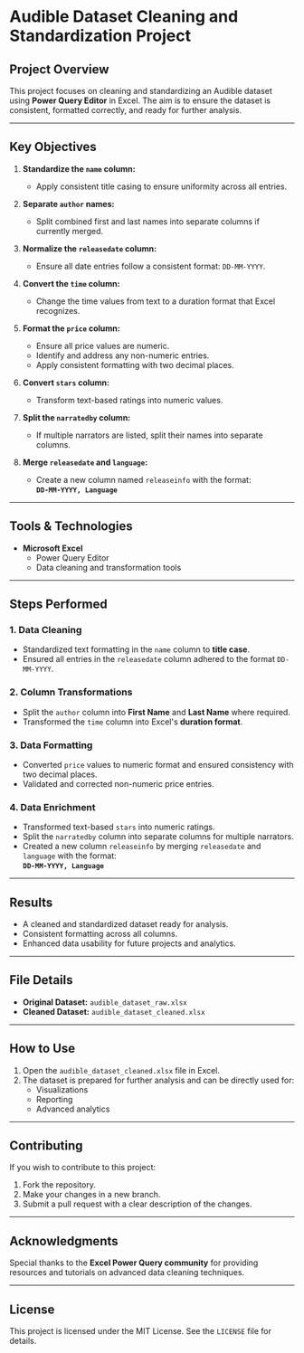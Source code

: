 # Audible Dataset Cleaning and Standardization Project

## Project Overview
This project focuses on cleaning and standardizing an Audible dataset using **Power Query Editor** in Excel. The aim is to ensure the dataset is consistent, formatted correctly, and ready for further analysis.

---

## Key Objectives

1. **Standardize the `name` column:**
   - Apply consistent title casing to ensure uniformity across all entries.

2. **Separate `author` names:**
   - Split combined first and last names into separate columns if currently merged.

3. **Normalize the `releasedate` column:**
   - Ensure all date entries follow a consistent format: `DD-MM-YYYY`.

4. **Convert the `time` column:**
   - Change the time values from text to a duration format that Excel recognizes.

5. **Format the `price` column:**
   - Ensure all price values are numeric.
   - Identify and address any non-numeric entries.
   - Apply consistent formatting with two decimal places.

6. **Convert `stars` column:**
   - Transform text-based ratings into numeric values.

7. **Split the `narratedby` column:**
   - If multiple narrators are listed, split their names into separate columns.

8. **Merge `releasedate` and `language`:**
   - Create a new column named `releaseinfo` with the format:  
     **`DD-MM-YYYY, Language`**

---

## Tools & Technologies
- **Microsoft Excel**
  - Power Query Editor
  - Data cleaning and transformation tools

---

## Steps Performed

### 1. Data Cleaning
- Standardized text formatting in the `name` column to **title case**.
- Ensured all entries in the `releasedate` column adhered to the format `DD-MM-YYYY`.

### 2. Column Transformations
- Split the `author` column into **First Name** and **Last Name** where required.
- Transformed the `time` column into Excel's **duration format**.

### 3. Data Formatting
- Converted `price` values to numeric format and ensured consistency with two decimal places.
- Validated and corrected non-numeric price entries.

### 4. Data Enrichment
- Transformed text-based `stars` into numeric ratings.
- Split the `narratedby` column into separate columns for multiple narrators.
- Created a new column `releaseinfo` by merging `releasedate` and `language` with the format:  
  **`DD-MM-YYYY, Language`**

---

## Results
- A cleaned and standardized dataset ready for analysis.
- Consistent formatting across all columns.
- Enhanced data usability for future projects and analytics.

---

## File Details
- **Original Dataset:** `audible_dataset_raw.xlsx`
- **Cleaned Dataset:** `audible_dataset_cleaned.xlsx`

---

## How to Use
1. Open the `audible_dataset_cleaned.xlsx` file in Excel.
2. The dataset is prepared for further analysis and can be directly used for:
   - Visualizations
   - Reporting
   - Advanced analytics

---

## Contributing
If you wish to contribute to this project:
1. Fork the repository.
2. Make your changes in a new branch.
3. Submit a pull request with a clear description of the changes.

---

## Acknowledgments
Special thanks to the **Excel Power Query community** for providing resources and tutorials on advanced data cleaning techniques.

---

## License
This project is licensed under the MIT License. See the `LICENSE` file for details.
